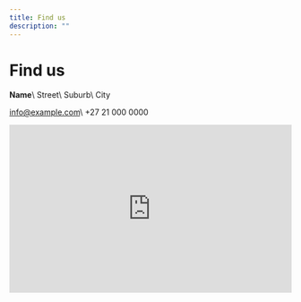 ```yaml
---
title: Find us
description: ""
---
```


# Find us

**Name**\\
Street\\
Suburb\\
City

[info@example.com](mailto:us@example.com)\\
+27 21 000 0000

<div class="map">
<iframe src="https://www.google.com/maps/embed?pb=!1m14!1m8!1m3!1d1503.5609978296388!2d127.783638!3d26.357876!3m2!1i1024!2i768!4f13.1!3m3!1m2!1s0x34e5118a41c177f3%3A0xcfa4cf58f659436e!2sBATMAN!5e1!3m2!1sen!2sus!4v1521813482310" width="100%" height="300" frameborder="0" style="border:0" allowfullscreen></iframe>
</div>
